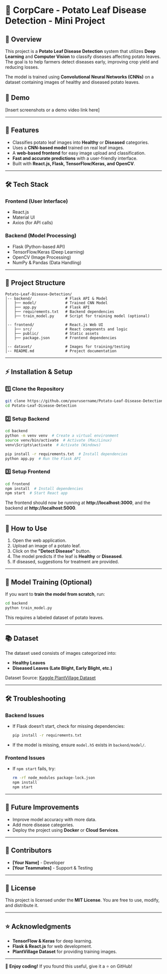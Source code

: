 # 🍃 CorpCare - Potato Leaf Disease Detection - Mini Project

## 📌 Overview
This project is a **Potato Leaf Disease Detection** system that utilizes **Deep Learning** and **Computer Vision** to classify diseases affecting potato leaves. The goal is to help farmers detect diseases early, improving crop yield and reducing losses.

The model is trained using **Convolutional Neural Networks (CNNs)** on a dataset containing images of healthy and diseased potato leaves.



## 📸 Demo
[Insert screenshots or a demo video link here]

---

## 🚀 Features
- Classifies potato leaf images into **Healthy** or **Diseased** categories.
- Uses a **CNN-based model** trained on real leaf images.
- A **web-based frontend** for easy image upload and classification.
- **Fast and accurate predictions** with a user-friendly interface.
- Built with **React.js, Flask, TensorFlow/Keras, and OpenCV**.

---

## 🛠️ Tech Stack
### **Frontend (User Interface)**
- React.js
- Material UI
- Axios (for API calls)

### **Backend (Model Processing)**
- Flask (Python-based API)
- TensorFlow/Keras (Deep Learning)
- OpenCV (Image Processing)
- NumPy & Pandas (Data Handling)

---

## 📂 Project Structure
```
Potato-Leaf-Disease-Detection/
│-- backend/               # Flask API & Model
│   ├── model/             # Trained CNN Model
│   ├── app.py             # Flask API
│   ├── requirements.txt   # Backend dependencies
│   ├── train_model.py     # Script for training model (optional)
│
│-- frontend/              # React.js Web UI
│   ├── src/               # React components and logic
│   ├── public/            # Static assets
│   ├── package.json       # Frontend dependencies
│
│-- dataset/               # Images for training/testing
│-- README.md              # Project documentation
```

---

## ⚡ Installation & Setup

### **1️⃣ Clone the Repository**
```sh
git clone https://github.com/yourusername/Potato-Leaf-Disease-Detection.git
cd Potato-Leaf-Disease-Detection
```

### **2️⃣ Setup Backend**
```sh
cd backend
python -m venv venv  # Create a virtual environment
source venv/bin/activate  # Activate (Mac/Linux)
venv\Scripts\activate  # Activate (Windows)

pip install -r requirements.txt  # Install dependencies
python app.py  # Run the Flask API
```

### **3️⃣ Setup Frontend**
```sh
cd frontend
npm install  # Install dependencies
npm start  # Start React app
```

The frontend should now be running at **http://localhost:3000**, and the backend at **http://localhost:5000**.

---

## 🎯 How to Use
1. Open the web application.
2. Upload an image of a potato leaf.
3. Click on the **"Detect Disease"** button.
4. The model predicts if the leaf is **Healthy** or **Diseased**.
5. If diseased, suggestions for treatment are provided.

---

## 🧪 Model Training (Optional)
If you want to **train the model from scratch**, run:
```sh
cd backend
python train_model.py
```
This requires a labeled dataset of potato leaves.

---

## 📚 Dataset
The dataset used consists of images categorized into:
- **Healthy Leaves**
- **Diseased Leaves (Late Blight, Early Blight, etc.)**

Dataset Source: [Kaggle PlantVillage Dataset](https://www.kaggle.com/datasets)

---

## 🛠️ Troubleshooting
### **Backend Issues**
- If Flask doesn’t start, check for missing dependencies:
  ```sh
  pip install -r requirements.txt
  ```
- If the model is missing, ensure `model.h5` exists in `backend/model/`.

### **Frontend Issues**
- If `npm start` fails, try:
  ```sh
  rm -rf node_modules package-lock.json
  npm install
  npm start
  ```

---

## 📌 Future Improvements
- Improve model accuracy with more data.
- Add more disease categories.
- Deploy the project using **Docker** or **Cloud Services**.

---

## 🙌 Contributors
- **[Your Name]** - Developer
- **[Your Teammates]** - Support & Testing

---

## 📜 License
This project is licensed under the **MIT License**. You are free to use, modify, and distribute it.

---

## ⭐ Acknowledgments
- **TensorFlow & Keras** for deep learning.
- **Flask & React.js** for web development.
- **PlantVillage Dataset** for providing training images.

---

🚀 **Enjoy coding!** If you found this useful, give it a ⭐ on GitHub!
```
